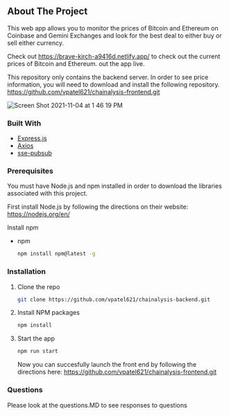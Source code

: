 ## About The Project

This web app allows you to monitor the prices of Bitcoin and Ethereum on Coinbase and Gemini Exchanges and look for the best deal to either buy or sell either currency.

Check out https://brave-kirch-a9416d.netlify.app/ to check out the current prices of Bitcoin and Ethereum. out the app live.

This repository only contains the backend server. In order to see price information, you will need to download and install the following repository.
https://github.com/vpatel621/chainalysis-frontend.git

![Screen Shot 2021-11-04 at 1 46 19 PM](https://user-images.githubusercontent.com/75807168/140392142-aba34bf4-5f56-451d-b1cd-07e0f08240c3.png)

### Built With

- [Express.js](https://reactjs.org/)
- [Axios](https://getbootstrap.com)
- [sse-pubsub](https://github.com/triblondon/node-sse-pubsub)

### Prerequisites

You must have Node.js and npm installed in order to download the libraries associated with this project.

First install Node.js by following the directions on their website: https://nodejs.org/en/

Install npm

- npm
  ```sh
  npm install npm@latest -g
  ```

### Installation

1. Clone the repo
   ```sh
   git clone https://github.com/vpatel621/chainalysis-backend.git
   ```
2. Install NPM packages
   ```sh
   npm install
   ```
3. Start the app
   ```sh
   npm run start
   ```
   Now you can succesfully launch the front end by following the directions here: https://github.com/vpatel621/chainalysis-frontend.git

### Questions

Please look at the questions.MD to see responses to questions
